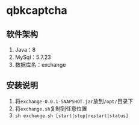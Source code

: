 # qbkcaptcha

## 软件架构
1.  Java：8
2.  MySql：5.7.23
4.  数据库名：exchange

## 安装说明
1.  将`exchange-0.0.1-SNAPSHOT.jar`放到`/opt/`目录下
2.  将`exchange.sh`复制到任意位置
3.  `sh exchange.sh [start|stop|restart|status]`